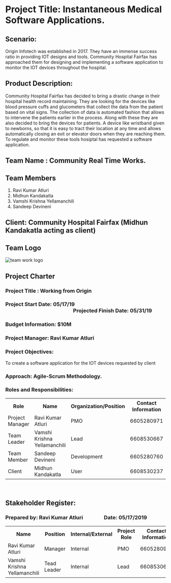 # Project Title: Instantaneous Medical Software Applications.

## Scenario: 
Origin Infotech was established in 2017. They have an immense success ratio in providing IOT designs and tools. Community Hospital Fairfax has approached them for designing and implementing a software application to monitor the IOT devices throughout the hospital.

## Product Description:
Community Hospital Fairfax has decided to bring a drastic change in their hospital health record maintaining. They are looking for the devices like blood pressure cuffs and glucometers that collect the data from the patient based on vital signs. The collection of data is automated fashion that allows to intervene the patients earlier in the process. Along with these they are also decided to bring the devices for patients. A device like wristband given to newborns, so that it is easy to tract their location at any time and allows automatically closing an exit or elevator doors when they are reaching them. To regulate and monitor these tools hosiptal has requested a software application.

## Team Name : Community Real Time Works. 
## Team Members 
1. Ravi Kumar Atluri
2. Midhun Kandakatla
3. Vamshi Krishna Yellamanchili
4. Sandeep Devineni

## Client: Community Hospital Fairfax (Midhun Kandakatla acting as client)

## Team Logo
![team work logo](logo.jpg)

## Project Charter

### Project Title : Working from Origin
### Project Start Date: 05/17/19 &nbsp;&nbsp;&nbsp;&nbsp;&nbsp;&nbsp;&nbsp;&nbsp;&nbsp;&nbsp;&nbsp;&nbsp;&nbsp;&nbsp;&nbsp;&nbsp;&nbsp;&nbsp;&nbsp;&nbsp;&nbsp;&nbsp;&nbsp;&nbsp;&nbsp;&nbsp;&nbsp;&nbsp;&nbsp;&nbsp;&nbsp;&nbsp;&nbsp;&nbsp;&nbsp;&nbsp;&nbsp;&nbsp;&nbsp;&nbsp;&nbsp;&nbsp;&nbsp;&nbsp;&nbsp;&nbsp;&nbsp;&nbsp;&nbsp;&nbsp;&nbsp;&nbsp;&nbsp;&nbsp;&nbsp;Projected Finish Date: 05/31/19
### Budget Information: $10M

### Project Manager: Ravi Kumar Atluri
### Project Objectives:
  To create a software application for the IOT devices requested by client
### Approach: Agile-Scrum Methodology.

### Roles and Responsibilities:

<table>
  <tr>
    <th>Role</th>
    <th>Name</th>
    <th>Organization/Position</th>
    <th>Contact Information</th>
  </tr>
  <tr>
    <td>Project Manager</td>
    <td>Ravi Kumar Atluri</td>
    <td>PMO</td>
    <td>6605280971</td>
  </tr>
  <tr>
    <td>Team Leader</td>
    <td>Vamshi Krishna Yellamanchili</td>
    <td>Lead</td>
    <td>6608530667</td>
  </tr>
  <tr>
    <td>Team Member</td>
    <td>Sandeep Devineni</td>
    <td>Development</td>
    <td>6605280760</td>
  </tr>
  <tr>
    <td>Client</td>
    <td>Midhun Kandakatla</td>
    <td>User</td>
    <td>6608530237</td>
  </tr>
</table>
<br>

## Stakeholder Register:

### Prepared by: Ravi Kumar Atluri &nbsp;&nbsp;&nbsp;&nbsp;&nbsp;&nbsp;&nbsp;&nbsp;&nbsp;&nbsp;&nbsp;&nbsp;&nbsp;&nbsp;&nbsp;  Date: 05/17/2019

<table>
  <tr>
    <th>Name</th>
    <th>Position</th>
    <th>Internal/External</th>
    <th>Project Role</th>
    <th>Contact Information</th>
  </tr>
  <tr>
    <td>Ravi Kumar Atluri</td>
    <td>Manager</td>
    <td>Internal</td>
    <td>PMO</td>
    <td>6605280971</td>
  </tr>
  <td>Vamshi Krishna Yellamanchili</td>
    <td>Tead Leader</td>
    <td>Internal</td>
    <td>Lead</td>
    <td>6608530667</td>
</table>
